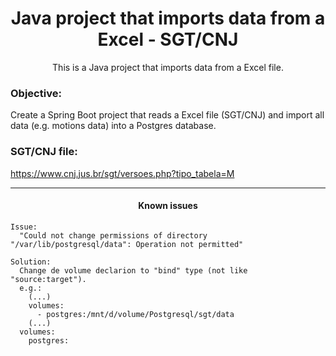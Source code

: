 <h1 align="center">Java project that imports data from a Excel - SGT/CNJ</h1>
<p align="center">This is a Java project that imports data from a Excel file.</p>

### Objective:
<p>Create a Spring Boot project that reads a Excel file (SGT/CNJ) and import all data (e.g. motions data) into a Postgres database.</p>

### SGT/CNJ file:
https://www.cnj.jus.br/sgt/versoes.php?tipo_tabela=M

<hr>
<h4 align="center">Known issues</h4>

```
Issue: 
  "Could not change permissions of directory "/var/lib/postgresql/data": Operation not permitted"
  
Solution:
  Change de volume declarion to "bind" type (not like "source:target"). 
  e.g.:
    (...)
    volumes:
      - postgres:/mnt/d/volume/Postgresql/sgt/data
    (...) 
  volumes:
    postgres:
```
